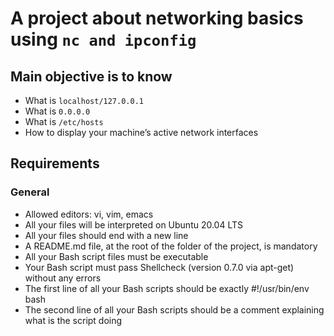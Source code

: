 # A project about networking basics using `nc and ipconfig`

## Main objective is to know
 * What is ```localhost/127.0.0.1```
 * What is ```0.0.0.0```
 * What is ```/etc/hosts```
 * How to display your machine’s active network interfaces
## Requirements
### General
* Allowed editors: vi, vim, emacs
* All your files will be interpreted on Ubuntu 20.04 LTS
* All your files should end with a new line
* A README.md file, at the root of the folder of the project, is mandatory
* All your Bash script files must be executable
* Your Bash script must pass Shellcheck (version 0.7.0 via apt-get) without any errors
* The first line of all your Bash scripts should be exactly #!/usr/bin/env bash
* The second line of all your Bash scripts should be a comment explaining what is the script doing
